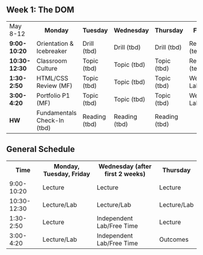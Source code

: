 ## Week 1: The DOM
<table>
  <tr>
    <td>May 8-12</td>
    <th>Monday</th>
    <th>Tuesday</th>
    <th>Wednesday</th>
    <th>Thursday</th>
    <th>Friday</th>
  </tr>
  <tr>
    <td><strong>9:00-10:20</strong></td>
    <td> <!-- Week 1 - Monday Morning 1 -->
      Orientation & Icebreaker
    </td>
    <td> <!-- Week 1 - Tuesday Morning 1 -->
      Drill
      (tbd)
    </td>
    <td> <!-- Week 1 - Wednesday Morning 1 -->
      Drill
      (tbd)
    </td>
    <td> <!-- Week 1 - Thursday Morning 1 -->
      Drill
      (tbd)
    </td>
    <td> <!-- Week 1 - Friday Morning 1 -->
      Review
      (team)
    </td>
  </tr>
  <tr>
    <td><strong>10:30-12:30</strong></td>
    <td> <!-- Week 1 - Monday Morning 2 -->
      Classroom Culture
    </td>
    <td> <!-- Week 1 - Tuesday Morning 2 -->
      Topic
      (tbd)
    </td>
    <td> <!-- Week 1 - Wednesday Morning 2 -->
      Topic
      (tbd)
    </td>
    <td> <!-- Week 1 - Thursday Morning 2 -->
      Topic
      (tbd)
    </td>
    <td> <!-- Week 1 - Friday Morning 2 -->
      Review
      (team)
    </td>
  </tr>
  <tr>
    <td><strong>1:30-2:50</strong></td>
    <td> <!-- Week 1 - Monday Afternoon 1 -->
      HTML/CSS Review
      (MF)
    </td>
    <td> <!-- Week 1 - Tuesday Afternoon 1 -->
      Topic
      (tbd)
    </td>
    <td> <!-- Week 1 - Wednesday Afternoon 1 -->
      Topic
      (tbd)
    </td>
    <td> <!-- Week 1 - Thursday Afternoon 1 -->
      Topic
      (tbd)
    </td>
    <td> <!-- Week 1 - Friday Afternoon 1 / Weekend Lab -->
      Weekend Lab
      (tbd)
    </td>
  </tr>
  <tr>
    <td><strong>3:00-4:20</strong></td>
    <td> <!-- Week 1 - Monday Afternoon 2 -->
      Portfolio P1
      (MF)
    </td>
    <td> <!-- Week 1 - Tuesday Afternoon 2 -->
      Topic
      (tbd)
    </td>
    <td> <!-- Week 1 - Wednesday Afternoon 2 -->
      Topic
      (tbd)
    </td>
    <td> <!-- Week 1 - Thursday Afternoon 2 -->
      Topic
      (tbd)
    </td>
    <td> <!-- Week 1 - Friday Afternoon 2 / Weekend Lab -->
      Weekend Lab
      (tbd)
    </td>
  </tr>
  <tr>
    <td><strong>HW</strong></td>
    <td> <!-- Week 1 - Monday Homework -->
      Fundamentals Check-In
      (tbd)
    </td>
    <td> <!-- Week 1 - Tuesday Homework -->
      Reading
      (tbd)
    </td>
    <td> <!-- Week 1 - Wednesday Homework -->
      Reading
      (tbd)
    </td>
    <td> <!-- Week 1 - Thursday Homework -->
      Reading
      (tbd)
    </td>
    <td> <!-- Week 1 - Friday -->
      <!-- BLANK -->
    </td>
  </tr>
</table>

## General Schedule
<table>
  <tr>
    <th>Time</th>
    <th>Monday, Tuesday, Friday</th>
    <th>Wednesday (after first 2 weeks)</th>
    <th>Thursday</th>
  </tr>
  <tr>
    <td>9:00-10:20</td>
    <td>
      Lecture
    </td>
    <td>
      Lecture
    </td>
    <td>
      Lecture
    </td>
  </tr>
  <tr>
    <td>10:30-12:30</td>
    <td>
      Lecture/Lab
    </td>
    <td>
      Lecture/Lab
    </td>
    <td>
      Lecture/Lab
    </td>
  </tr>
  <tr>
    <td>1:30-2:50</td>
    <td>
      Lecture
    </td>
    <td>
      Independent Lab/Free Time
    </td>
    <td>
      Lecture
    </td>
  </tr>
  <tr>
    <td>3:00-4:20</td>
    <td> <!-- Week 1 - Monday Afternoon 2 -->
      Lecture/Lab
    </td>
    <td> <!-- Week 1 - Tuesday Afternoon 2 -->
      Independent Lab/Free Time
    </td>
    <td> <!-- Week 1 - Wednesday Afternoon 2 -->
      Outcomes
    </td>
  </tr>

</table>
